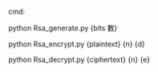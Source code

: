cmd:

python Rsa_generate.py {bits 數}

python Rsa_encrypt.py {plaintext} {n} {d}

python Rsa_decrypt.py {ciphertext} {n} {e}